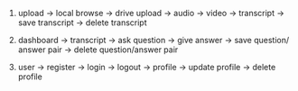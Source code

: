 1. upload 
    -> local browse
    -> drive upload
    -> audio
    -> video
    -> transcript
    -> save transcript
    -> delete transcript

2. dashboard
    -> transcript
    -> ask question
    -> give answer
    -> save question/ answer pair
    -> delete question/answer pair

3. user
    -> register
    -> login
    -> logout
    -> profile
        -> update profile
        -> delete profile